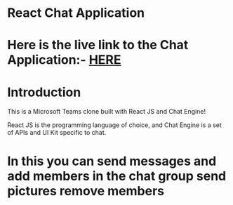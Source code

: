 # React Chat Application

# Here is the live link to the Chat Application:- [HERE](https://mk13ghoul.github.io/chat-app/)


# Introduction
This is a Microsoft Teams clone built with React JS and Chat Engine!

React JS is the programming language of choice, and Chat Engine is a set of APIs and UI Kit specific to chat.

# In this you can send messages and add members in the chat group send pictures remove members
